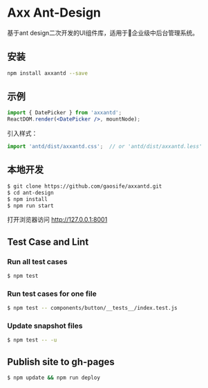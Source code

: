 

# Axx Ant-Design

基于ant design二次开发的UI组件库，适用于企业级中后台管理系统。

## 安装

```bash
npm install axxantd --save
```

## 示例

```jsx
import { DatePicker } from 'axxantd';
ReactDOM.render(<DatePicker />, mountNode);
```

引入样式：

```jsx
import 'antd/dist/axxantd.css';  // or 'antd/dist/axxantd.less'
```


## 本地开发

```bash
$ git clone https://github.com/gaosife/axxantd.git
$ cd ant-design
$ npm install
$ npm run start
```

打开浏览器访问 http://127.0.0.1:8001 

## Test Case and Lint

### Run all test cases
``` bash
$ npm test
```

### Run test cases for one file
```bash
$ npm test -- components/button/__tests__/index.test.js
```

### Update snapshot files
```bash
$ npm test -- -u
```

## Publish site to gh-pages
```bash
$ npm update && npm run deploy
```